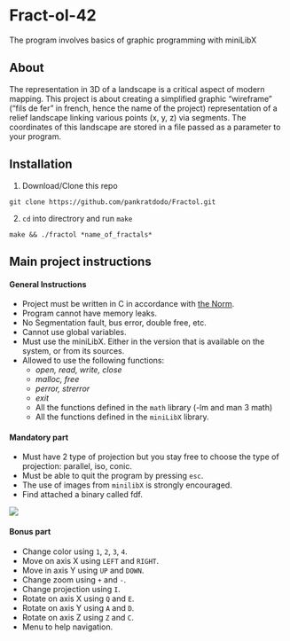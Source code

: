 # Fract-ol-42
The program involves basics of graphic programming with miniLibX

## About
The representation in 3D of a landscape is a critical aspect of modern mapping. This project is about creating a simplified graphic “wireframe” (“fils de fer” in french,
hence the name of the project) representation of a relief landscape linking various points (x, y, z) via segments. The coordinates of this landscape are stored in a file passed as a parameter to your program.

## Installation
1. Download/Clone this repo
```
git clone https://github.com/pankratdodo/Fractol.git
```
2. `cd` into directrory and run `make`
```
make && ./fractol *name_of_fractals*
```

## Main project instructions
#### General Instructions
- Project must be written in C in accordance with [the Norm](https://github.com/R4meau/minishell/blob/master/norme.en.pdf).
- Program cannot have memory leaks.
- No Segmentation fault, bus error, double free, etc.
- Cannot use global variables.
- Must use the miniLibX. Either in the version that is available on the system, or from its sources.
- Allowed to use the following functions:
  - *open, read, write, close*
  - *malloc, free*
  - *perror, strerror*
  - *exit*
  - All the functions defined in the `math` library (-lm and man 3 math)
  - All the functions defined in the `miniLibX` library.
  
#### Mandatory part
- Must have 2 type of projection but you stay free to choose the type of projection: parallel, iso, conic.
- Must be able to quit the program by pressing `esc`.
- The use of images from `minilibX` is strongly encouraged.
- Find attached a binary called fdf.

![](Mars.png)

#### Bonus part
- Change color using `1`, `2`, `3`, `4`.
- Move on axis X using `LEFT` and `RIGHT`.
- Move in axis Y using `UP` and `DOWN`.
- Change zoom using `+` and `-`.
- Change projection using `I`.
- Rotate on axis X using `Q` and `E`.
- Rotate on axis Y using `A` and `D`.
- Rotate on axis Z using `Z` and `C`.
- Menu to help navigation.
